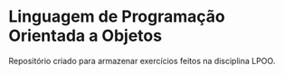 # Linguagem de Programação Orientada a Objetos

Repositório criado para armazenar exercícios feitos na disciplina LPOO.